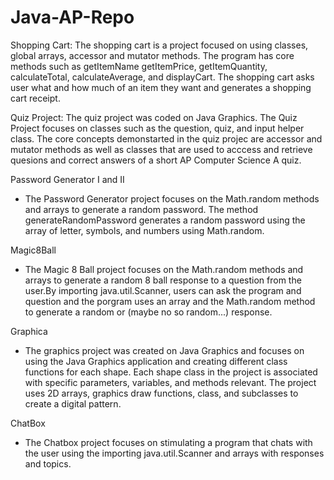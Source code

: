 # Java-AP-Repo
Shopping Cart: The shopping cart is a project focused on using classes, global arrays, accessor and mutator methods. The program has core methods such as getItemName
getItemPrice, getItemQuantity, calculateTotal, calculateAverage, and displayCart. The shopping cart asks user what and how much of an item they want and generates a shopping cart receipt.
 
Quiz Project:
The quiz project was coded on Java Graphics. The Quiz Project focuses on classes such as the question, quiz, and input helper class. The core concepts demonstarted in the quiz projec are accessor and mutator methods as well as classes that are used to acccess and retrieve quesions and correct answers of a short AP Computer Science A quiz. 

Password Generator I and II
- The Password Generator project focuses on the Math.random methods and arrays to generate a random password. The method generateRandomPassword generates a random password using the array of letter, symbols, and numbers using Math.random.  

Magic8Ball
- The Magic 8 Ball project focuses on the Math.random methods and arrays to generate a random 8 ball response to a question from the user.By importing java.util.Scanner, users can ask the program and question and the porgram uses an array and the Math.random method to generate a random or (maybe no so random...) response. 

Graphica 
- The graphics project was created on Java Graphics and focuses on using the Java Graphics application and creating different class functions for each shape. Each shape class in the project is associated with specific parameters, variables, and methods relevant. The project uses 2D arrays, graphics draw functions, class, and subclasses to create a digital pattern.

ChatBox
- The Chatbox project focuses on stimulating a program that chats with the user using the importing java.util.Scanner and arrays with responses and topics.
